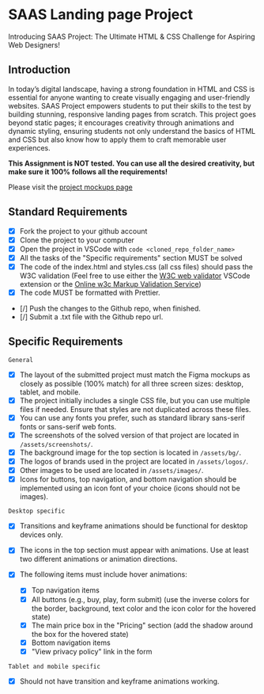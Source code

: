 # SAAS Landing page Project

Introducing SAAS Project: The Ultimate HTML & CSS Challenge for Aspiring Web Designers!

## Introduction

In today’s digital landscape, having a strong foundation in HTML and CSS is essential for anyone wanting to create visually engaging and user-friendly websites. SAAS Project empowers students to put their skills to the test by building stunning, responsive landing pages from scratch. This project goes beyond static pages; it encourages creativity through animations and dynamic styling, ensuring students not only understand the basics of HTML and CSS but also know how to apply them to craft memorable user experiences.

**This Assignment is NOT tested. You can use all the desired creativity, but make sure it 100% follows all the requirements!**

Please visit the [project mockups page](https://www.figma.com/design/Ou3rfktmwkXShiSi9c1rKZ/SAAS-Landing-Page?node-id=0-1&m=dev&t=fWkuFirYcZYC8hhZ-1)

## Standard Requirements

- [x] Fork the project to your github account
- [x] Clone the project to your computer
- [x] Open the project in VSCode with `code <cloned_repo_folder_name>`
- [x] All the tasks of the "Specific requirements" section MUST be solved
- [x] The code of the index.html and styles.css (all css files) should pass the W3C validation (Feel free to use either the [W3C web validator](https://marketplace.visualstudio.com/items?itemName=CelianRiboulet.webvalidator) VSCode extension or the [Online w3c Markup Validation Service](https://validator.w3.org/#validate_by_input))
- [x] The code MUST be formatted with Prettier.
- [/] Push the changes to the Github repo, when finished.
- [/] Submit a .txt file with the Github repo url.

## Specific Requirements

`General`

- [x] The layout of the submitted project must match the Figma mockups as closely as possible (100% match) for all three screen sizes: desktop, tablet, and mobile.
- [x] The project initially includes a single CSS file, but you can use multiple files if needed. Ensure that styles are not duplicated across these files.
- [x] You can use any fonts you prefer, such as standard library sans-serif fonts or sans-serif web fonts.
- [x] The screenshots of the solved version of that project are located in `/assets/screenshots/`.
- [x] The background image for the top section is located in `/assets/bg/`.
- [x] The logos of brands used in the project are located in `/assets/logos/`.
- [x] Other images to be used are located in `/assets/images/`.
- [x] Icons for buttons, top navigation, and bottom navigation should be implemented using an icon font of your choice (icons should not be images).

`Desktop specific`

- [x] Transitions and keyframe animations should be functional for desktop devices only.
- [x] The icons in the top section must appear with animations. Use at least two different animations or animation directions.
- [x] The following items must include hover animations:

  - [x] Top navigation items
  - [x] All buttons (e.g., buy, play, form submit) (use the inverse colors for the border, background, text color and the icon color for the hovered state)
  - [x] The main price box in the "Pricing" section (add the shadow around the box for the hovered state)
  - [x] Bottom navigation items
  - [x] "View privacy policy" link in the form

`Tablet and mobile specific`

- [x] Should not have transition and keyframe animations working.
